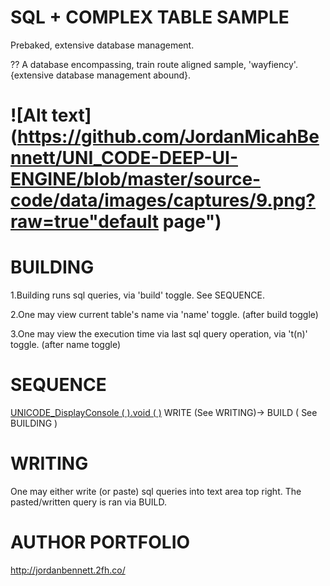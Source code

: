 SQL + COMPLEX TABLE SAMPLE
=====================
Prebaked, extensive database management.


??
A database encompassing, train route aligned sample, 'wayfiency'. {extensive database management abound}.


![Alt text](https://github.com/JordanMicahBennett/UNI_CODE-DEEP-UI-ENGINE/blob/master/source-code/data/images/captures/9.png?raw=true"default page")
=============================


BUILDING
==============
1.Building runs sql queries, via 'build' toggle. See SEQUENCE.

2.One may view current table's name via 'name' toggle. (after build toggle)

3.One may view the execution time via last sql query operation, via 't(n)' toggle. (after name toggle)



SEQUENCE
==============
[UNICODE_DisplayConsole ( ).void ( )](https://github.com/JordanMicahBennett/UNI_CODE-DEEP-UI-ENGINE/blob/master/source-code/sql%20%2B%20complex%20table%20sample/source-code/UNICODE_DisplayConsole.java) WRITE (See WRITING)-> BUILD ( See BUILDING )



WRITING
==============
One may either write (or paste) sql queries into text area top right.
The pasted/written query is ran via BUILD. 




AUTHOR PORTFOLIO
============================================
http://jordanbennett.2fh.co/
